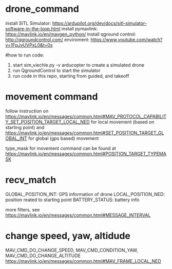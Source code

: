 # drone_command
install SITL Simulator: https://ardupilot.org/dev/docs/sitl-simulator-software-in-the-loop.html
install pymavlink: https://mavlink.io/en/mavgen_python/
install qground control: http://qgroundcontrol.com/
enviroment: https://www.youtube.com/watch?v=1FpJvUVPxL0&t=0s

#how to run code:
1. start sim_viechle.py -v arducopter to create a simulated drone
2. run QgroundControl to start the simulator
3. run code in this repo, starting from guided, and takeoff

# movement command
follow instruction on https://mavlink.io/en/messages/common.html#MAV_PROTOCOL_CAPABILITY_SET_POSITION_TARGET_LOCAL_NED for local movement (based on starting point)
and https://mavlink.io/en/messages/common.html#SET_POSITION_TARGET_GLOBAL_INT for global (gps based) movement

type_mask for movement command can be found at https://mavlink.io/en/messages/common.html#POSITION_TARGET_TYPEMASK

# recv_match
GLOBAL_POSITION_INT: GPS information of drone 
LOCAL_POSITION_NED: position reated to starting point
BATTERY_STATUS: battery info

more filters, see https://mavlink.io/en/messages/common.html#MESSAGE_INTERVAL

# change speed, yaw, altidude
MAV_CMD_DO_CHANGE_SPEED, MAV_CMD_CONDITION_YAW, MAV_CMD_DO_CHANGE_ALTITUDE 
https://mavlink.io/en/messages/common.html#MAV_FRAME_LOCAL_NED
